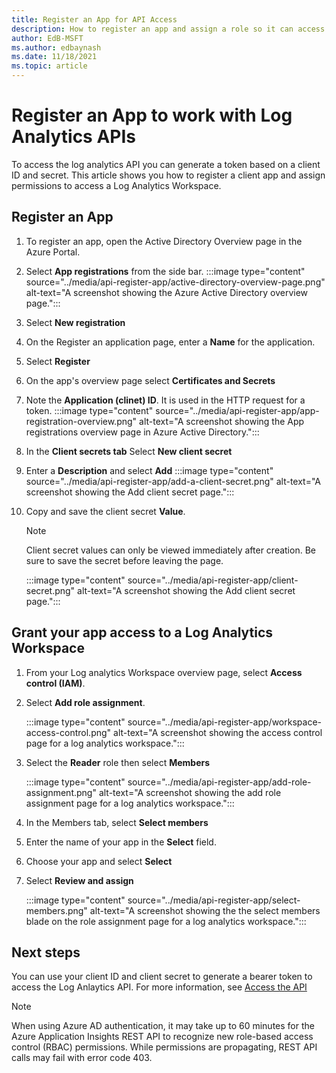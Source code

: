 ```yaml
---
title: Register an App for API Access
description: How to register an app and assign a role so it can access a log analytics workspace using the API
author: EdB-MSFT
ms.author: edbaynash
ms.date: 11/18/2021
ms.topic: article
---
```


# Register an App to work with Log Analytics APIs

To access the log analytics API you can generate a token based on a client ID and secret. This article shows you how to register a client app and assign permissions to access a Log Analytics Workspace.

## Register an App

1. To register an app, open the Active Directory Overview page in the Azure Portal.

1. Select **App registrations** from the side bar.
:::image type="content" source="../media/api-register-app/active-directory-overview-page.png" alt-text="A screenshot showing the Azure Active Directory overview page.":::  

1. Select **New registration**
1. On the Register an application page, enter a **Name** for the application. 
1. Select **Register**
1. On the app's overview page select **Certificates and Secrets**
1. Note the **Application (clinet) ID**. It is used in the HTTP request for a token.
:::image type="content" source="../media/api-register-app/app-registration-overview.png" alt-text="A screenshot showing the App registrations overview page in Azure Active Directory.":::
  
1. In the **Client secrets tab** Select **New client secret**
1. Enter a **Description** and select **Add**
 :::image type="content" source="../media/api-register-app/add-a-client-secret.png" alt-text="A screenshot showing the Add client secret page.":::
  
1. Copy and save the client secret **Value**. 

   > [!NOTE]
   > Client secret values can only be viewed immediately after creation. Be sure to save the secret before leaving the page.  

     :::image type="content" source="../media/api-register-app/client-secret.png" alt-text="A screenshot showing the Add client secret page.":::

## Grant your app access to a Log Analytics Workspace

1. From your Log analytics Workspace overview page, select **Access control (IAM)**.
1. Select **Add role assignment**.

    :::image type="content" source="../media/api-register-app/workspace-access-control.png" alt-text="A screenshot showing the access control page for a log analytics workspace.":::

1. Select the **Reader** role then select **Members**
    
    :::image type="content" source="../media/api-register-app/add-role-assignment.png" alt-text="A screenshot showing the add role assignment page for a log analytics workspace.":::

1. In the Members tab, select **Select members**
1. Enter the name of your app in the **Select** field.
1. Choose your app and select **Select**
1. Select **Review and assign**
     
    :::image type="content" source="../media/api-register-app/select-members.png" alt-text="A screenshot showing the the select members blade on the role assignment page for a log analytics workspace.":::

## Next steps

You can use your client ID and client secret to generate a bearer token to access the Log Anlaytics API. For more information, see [Access the API](./access-api.md)

> [!NOTE]
> When using Azure AD authentication, it may take up to 60 minutes for the Azure Application Insights REST API to recognize new role-based access control (RBAC) permissions. While permissions are propagating, REST API calls may fail with error code 403.